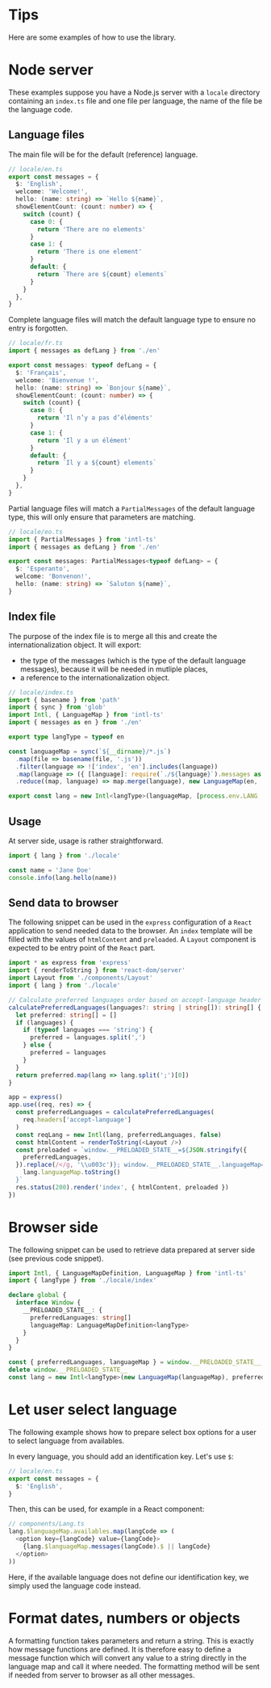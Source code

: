 # Tips

Here are some examples of how to use the library.

# Node server

These examples suppose you have a Node.js server with a `locale` directory containing an `index.ts` file and one file per language, the name of the file be the language code.

## Language files

The main file will be for the default (reference) language.

```typescript
// locale/en.ts
export const messages = {
  $: 'English',
  welcome: 'Welcome!',
  hello: (name: string) => `Hello ${name}`,
  showElementCount: (count: number) => {
    switch (count) {
      case 0: {
        return 'There are no elements'
      }
      case 1: {
        return 'There is one element'
      }
      default: {
        return `There are ${count} elements`
      }
    }
  },
}
```

Complete language files will match the default language type to ensure no entry is forgotten.

```typescript
// locale/fr.ts
import { messages as defLang } from './en'

export const messages: typeof defLang = {
  $: 'Français',
  welcome: 'Bienvenue !',
  hello: (name: string) => `Bonjour ${name}`,
  showElementCount: (count: number) => {
    switch (count) {
      case 0: {
        return 'Il n’y a pas d’éléments'
      }
      case 1: {
        return 'Il y a un élément'
      }
      default: {
        return `Il y a ${count} elements`
      }
    }
  },
}
```

Partial language files will match a `PartialMessages` of the default language type, this will only ensure that parameters are matching.

```typescript
// locale/eo.ts
import { PartialMessages } from 'intl-ts'
import { messages as defLang } from './en'

export const messages: PartialMessages<typeof defLang> = {
  $: 'Esperanto',
  welcome: 'Bonvenon!',
  hello: (name: string) => `Saluton ${name}`,
}
```

## Index file

The purpose of the index file is to merge all this and create the internationalization object. It will export:

- the type of the messages (which is the type of the default language messages), because it will be needed in mutliple places,
- a reference to the internationalization object.

```typescript
// locale/index.ts
import { basename } from 'path'
import { sync } from 'glob'
import Intl, { LanguageMap } from 'intl-ts'
import { messages as en } from './en'

export type langType = typeof en

const languageMap = sync(`${__dirname}/*.js`)
  .map(file => basename(file, '.js'))
  .filter(language => !['index', 'en'].includes(language))
  .map(language => ({ [language]: require(`./${language}`).messages as PartialMessages<langType> }))
  .reduce((map, language) => map.merge(language), new LanguageMap(en, 'en'))

export const lang = new Intl<langType>(languageMap, [process.env.LANG || ''])
```

## Usage

At server side, usage is rather straightforward.

```typescript
import { lang } from './locale'

const name = 'Jane Doe'
console.info(lang.hello(name))
```

## Send data to browser

The following snippet can be used in the `express` configuration of a `React` application to send needed data to the browser. An `index` template will be filled with the values of `htmlContent` and `preloaded`. A `Layout` component is expected to be entry point of the `React` part.

```typescript
import * as express from 'express'
import { renderToString } from 'react-dom/server'
import Layout from './components/Layout'
import { lang } from './locale'

// Calculate preferred languages order based on accept-language header
calculatePreferredLanguages(languages?: string | string[]): string[] {
  let preferred: string[] = []
  if (languages) {
    if (typeof languages === 'string') {
      preferred = languages.split(',')
    } else {
      preferred = languages
    }
  }
  return preferred.map(lang => lang.split(';')[0])
}

app = express()
app.use((req, res) => {
  const preferredLanguages = calculatePreferredLanguages(
    req.headers['accept-language']
  )
  const reqLang = new Intl(lang, preferredLanguages, false)
  const htmlContent = renderToString(<Layout />)
  const preloaded = `window.__PRELOADED_STATE__=${JSON.stringify({
    preferredLanguages,
  }).replace(/</g, '\\u003c')}; window.__PRELOADED_STATE__.languageMap=${
    lang.languageMap.toString()
  }`
  res.status(200).render('index', { htmlContent, preloaded })
})
```

# Browser side

The following snippet can be used to retrieve data prepared at server side (see previous code snippet).

```typescript
import Intl, { LanguageMapDefinition, LanguageMap } from 'intl-ts'
import { langType } from './locale/index'

declare global {
  interface Window {
    __PRELOADED_STATE__: {
      preferredLanguages: string[]
      languageMap: LanguageMapDefinition<langType>
    }
  }
}

const { preferredLanguages, languageMap } = window.__PRELOADED_STATE__
delete window.__PRELOADED_STATE__
const lang = new Intl<langType>(new LanguageMap(languageMap), preferredLanguages)
```

# Let user select language

The following example shows how to prepare select box options for a user to select language from availables.

In every language, you should add an identification key. Let's use `$`:

```typescript
// locale/en.ts
export const messages = {
  $: 'English',
}
```

Then, this can be used, for example in a React component:

```typescript
// components/Lang.ts
lang.$languageMap.availables.map(langCode => (
  <option key={langCode} value={langCode}>
    {lang.$languageMap.messages(langCode).$ || langCode}
  </option>
))
```

Here, if the available language does not define our identification key, we simply used the language code instead.

# Format dates, numbers or objects

A formatting function takes parameters and return a string. This is exactly how message functions are defined. It is therefore easy to define a message function which will convert any value to a string directly in the language map and call it where needed. The formatting method will be sent if needed from server to browser as all other messages.
